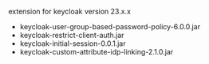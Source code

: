 extension for keycloak version 23.x.x
- keycloak-user-group-based-password-policy-6.0.0.jar
- keycloak-restrict-client-auth.jar
- keycloak-initial-session-0.0.1.jar
- keycloak-custom-attribute-idp-linking-2.1.0.jar
